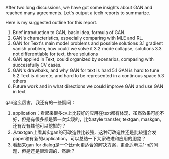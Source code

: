 After two long discussions, we have got some insights about GAN and reached many agreements. Let's output a tech reports to summarize.

Here is my suggested outline for this report.

1. Brief introduction to GAN, basic idea, formula of GAN.
2. GAN's characteristics, especially comparing with MLE and RL.
3. GAN for Text's main model problems and possible solutions
3.1 gradient vanish problem, how could we solve it
3.2 mode collapse, solutions
3.3 not differentiable for text, three solutions
4. GAN applied in Text, could organized by scenarios, comparing with successfully CV cases.
5. GAN's drawbaks, and why GAN for text is hard
5.1 GAN is hard to tune
5.2 Text is discrete, and hard to be represented in a continous space
5.3 others
6. Future work and in what directions we could improve GAN and use GAN in text


gan这么厉害，我还有的一些疑问：
1. application：看起来很多cv上比较好的应用在text都有体现，虽然效果可能不好，但是有很多都是第一次实现的，比如style transfer, textgan, maskgan，还有没有其他可以挖掘的？
2. 从textgan上看其实gan的可改造性比较强，这种可改造性还是比较适合发paper和有新的application，可以总结一下大家改进和应用的思路？
3. 看起来gan for dialog是一个比mle更适合的解决方案，更合适解决1-n的问题，但是还是很难调的，然后？

